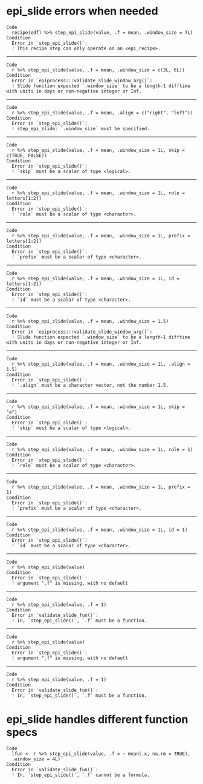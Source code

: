 # epi_slide errors when needed

    Code
      recipe(edf) %>% step_epi_slide(value, .f = mean, .window_size = 7L)
    Condition
      Error in `step_epi_slide()`:
      ! This recipe step can only operate on an <epi_recipe>.

---

    Code
      r %>% step_epi_slide(value, .f = mean, .window_size = c(3L, 6L))
    Condition
      Error in `epiprocess:::validate_slide_window_arg()`:
      ! Slide function expected `.window_size` to be a length-1 difftime with units in days or non-negative integer or Inf.

---

    Code
      r %>% step_epi_slide(value, .f = mean, .align = c("right", "left"))
    Condition
      Error in `step_epi_slide()`:
      ! step_epi_slide: `.window_size` must be specified.

---

    Code
      r %>% step_epi_slide(value, .f = mean, .window_size = 1L, skip = c(TRUE, FALSE))
    Condition
      Error in `step_epi_slide()`:
      ! `skip` must be a scalar of type <logical>.

---

    Code
      r %>% step_epi_slide(value, .f = mean, .window_size = 1L, role = letters[1:2])
    Condition
      Error in `step_epi_slide()`:
      ! `role` must be a scalar of type <character>.

---

    Code
      r %>% step_epi_slide(value, .f = mean, .window_size = 1L, prefix = letters[1:2])
    Condition
      Error in `step_epi_slide()`:
      ! `prefix` must be a scalar of type <character>.

---

    Code
      r %>% step_epi_slide(value, .f = mean, .window_size = 1L, id = letters[1:2])
    Condition
      Error in `step_epi_slide()`:
      ! `id` must be a scalar of type <character>.

---

    Code
      r %>% step_epi_slide(value, .f = mean, .window_size = 1.5)
    Condition
      Error in `epiprocess:::validate_slide_window_arg()`:
      ! Slide function expected `.window_size` to be a length-1 difftime with units in days or non-negative integer or Inf.

---

    Code
      r %>% step_epi_slide(value, .f = mean, .window_size = 1L, .align = 1.5)
    Condition
      Error in `step_epi_slide()`:
      ! `.align` must be a character vector, not the number 1.5.

---

    Code
      r %>% step_epi_slide(value, .f = mean, .window_size = 1L, skip = "a")
    Condition
      Error in `step_epi_slide()`:
      ! `skip` must be a scalar of type <logical>.

---

    Code
      r %>% step_epi_slide(value, .f = mean, .window_size = 1L, role = 1)
    Condition
      Error in `step_epi_slide()`:
      ! `role` must be a scalar of type <character>.

---

    Code
      r %>% step_epi_slide(value, .f = mean, .window_size = 1L, prefix = 1)
    Condition
      Error in `step_epi_slide()`:
      ! `prefix` must be a scalar of type <character>.

---

    Code
      r %>% step_epi_slide(value, .f = mean, .window_size = 1L, id = 1)
    Condition
      Error in `step_epi_slide()`:
      ! `id` must be a scalar of type <character>.

---

    Code
      r %>% step_epi_slide(value)
    Condition
      Error in `step_epi_slide()`:
      ! argument ".f" is missing, with no default

---

    Code
      r %>% step_epi_slide(value, .f = 1)
    Condition
      Error in `validate_slide_fun()`:
      ! In, `step_epi_slide()`, `.f` must be a function.

---

    Code
      r %>% step_epi_slide(value)
    Condition
      Error in `step_epi_slide()`:
      ! argument ".f" is missing, with no default

---

    Code
      r %>% step_epi_slide(value, .f = 1)
    Condition
      Error in `validate_slide_fun()`:
      ! In, `step_epi_slide()`, `.f` must be a function.

# epi_slide handles different function specs

    Code
      lfun <- r %>% step_epi_slide(value, .f = ~ mean(.x, na.rm = TRUE),
      .window_size = 4L)
    Condition
      Error in `validate_slide_fun()`:
      ! In, `step_epi_slide()`, `.f` cannot be a formula.

